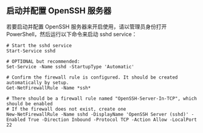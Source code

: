 ## 启动并配置 OpenSSH 服务器

若要启动并配置 OpenSSH 服务器来开启使用，请以管理员身份打开 PowerShell，然后运行以下命令来启动 sshd service：

```
# Start the sshd service
Start-Service sshd

# OPTIONAL but recommended:
Set-Service -Name sshd -StartupType 'Automatic'

# Confirm the firewall rule is configured. It should be created automatically by setup.
Get-NetFirewallRule -Name *ssh*

# There should be a firewall rule named "OpenSSH-Server-In-TCP", which should be enabled
# If the firewall does not exist, create one
New-NetFirewallRule -Name sshd -DisplayName 'OpenSSH Server (sshd)' -Enabled True -Direction Inbound -Protocol TCP -Action Allow -LocalPort 22
```
